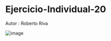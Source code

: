 # Ejercicio-Individual-20

Autor : Roberto Riva


![image](https://github.com/RobertoRivasL/Ejercicio-Individual-20/assets/131497718/797523c4-f8f5-4606-99ae-eb63fb6ecea7)

